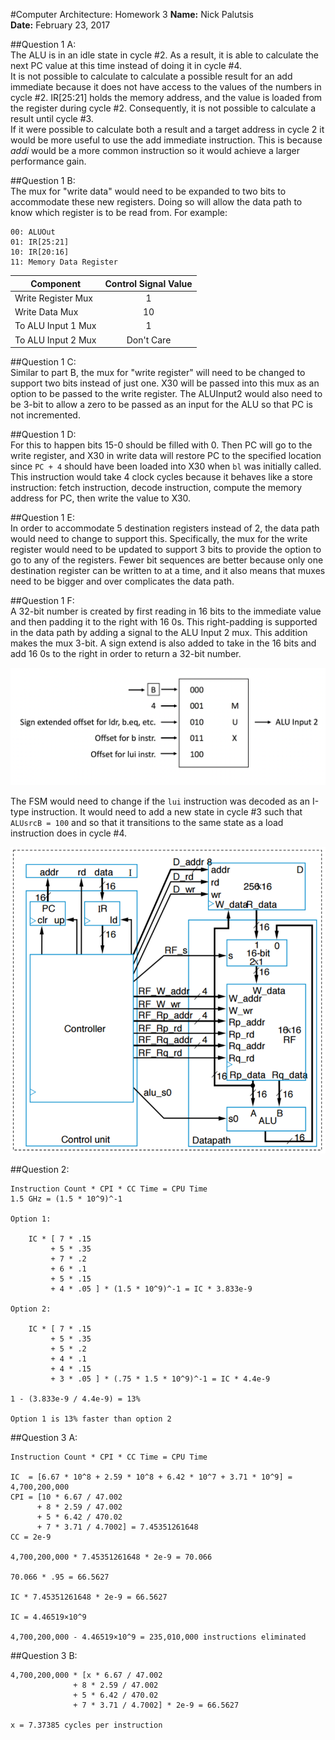 #Computer Architecture: Homework 3
**Name:** Nick Palutsis  
**Date:** February 23, 2017

##Question 1 A:  
The ALU is in an idle state in cycle #2. As a result, it is able to calculate the next PC value at this time instead of doing it in cycle #4.  
It is not possible to calculate to calculate a possible result for an add immediate because it does not have access to the values of the numbers in cycle #2. IR[25:21] holds the memory address, and the value is loaded from the register during cycle #2. Consequently, it is not possible to calculate a result until cycle #3.  
If it were possible to calculate both a result and a target address in cycle 2 it would be more useful to use the add immediate instruction. This is because *addi* would be a more common instruction so it would achieve a larger performance gain.  

##Question 1 B:  
The mux for "write data" would need to be expanded to two bits to accommodate these new registers. Doing so will allow the data path to know which register is to be read from. For example:
```
00: ALUOut
01: IR[25:21]
10: IR[20:16]
11: Memory Data Register
```
| Component          | Control Signal Value |
|--------------------|:--------------------:|
| Write Register Mux |           1          |
| Write Data Mux     |          10          |
| To ALU Input 1 Mux |           1          |
| To ALU Input 2 Mux |      Don't Care      |

##Question 1 C:  
Similar to part B, the mux for "write register" will need to be changed to support two bits instead of just one. X30 will be passed into this mux as an option to be passed to the write register. The ALUInput2 would also need to be 3-bit to allow a zero to be passed as an input for the ALU so that PC is not incremented.  

##Question 1 D:  
For this to happen bits 15-0 should be filled with 0. Then PC will go to the write register, and X30 in write data will restore PC to the specified location since `PC + 4` should have been loaded into X30 when `bl` was initially called. This instruction would take 4 clock cycles because it behaves like a store instruction: fetch instruction, decode instruction, compute the memory address for PC, then write the value to X30.

##Question 1 E:  
In order to accommodate 5 destination registers instead of 2, the data path would need to change to support this. Specifically, the mux for the write register would need to be updated to support 3 bits to provide the option to go to any of the registers. Fewer bit sequences are better because only one destination register can be written to at a time, and it also means that muxes need to be bigger and over complicates the data path.

##Question 1 F:  
A 32-bit number is created by first reading in 16 bits to the immediate value and then padding it to the right with 16 0s. This right-padding is supported in the data path by adding a signal to the ALU Input 2 mux. This addition makes the mux 3-bit. A sign extend is also added to take in the 16 bits and add 16 0s to the right in order to return a 32-bit number.

![alt text][mux]

[mux]: https://github.com/npalutsis/school/blob/master/computer_architecture/homework3/mux.png "Modified Mux"

The FSM would need to change if the `lui` instruction was decoded as an I-type instruction. It would need to add a new state in cycle #3 such that `ALUsrcB = 100` and so that it transitions to the same state as a load instruction does in cycle #4.

![alt text][FSM]

[FSM]: https://github.com/npalutsis/school/blob/master/computer_architecture/homework1/datapath.PNG "Modified FSM"

##Question 2:  
```
Instruction Count * CPI * CC Time = CPU Time
1.5 GHz = (1.5 * 10^9)^-1

Option 1:

	IC * [ 7 * .15
	     + 5 * .35
	     + 7 * .2
	     + 6 * .1
	     + 5 * .15
	     + 4 * .05 ] * (1.5 * 10^9)^-1 = IC * 3.833e-9

Option 2:

	IC * [ 7 * .15
	     + 5 * .35
	     + 5 * .2
	     + 4 * .1
	     + 4 * .15
	     + 3 * .05 ] * (.75 * 1.5 * 10^9)^-1 = IC * 4.4e-9

1 - (3.833e-9 / 4.4e-9) = 13%

Option 1 is 13% faster than option 2
```

##Question 3 A: 
```
Instruction Count * CPI * CC Time = CPU Time

IC  = [6.67 * 10^8 + 2.59 * 10^8 + 6.42 * 10^7 + 3.71 * 10^9] = 4,700,200,000
CPI = [10 * 6.67 / 47.002
      + 8 * 2.59 / 47.002
      + 5 * 6.42 / 470.02
      + 7 * 3.71 / 4.7002] = 7.45351261648
CC = 2e-9

4,700,200,000 * 7.45351261648 * 2e-9 = 70.066

70.066 * .95 = 66.5627

IC * 7.45351261648 * 2e-9 = 66.5627

IC = 4.46519×10^9

4,700,200,000 - 4.46519×10^9 = 235,010,000 instructions eliminated
```

##Question 3 B:  
```
4,700,200,000 * [x * 6.67 / 47.002
		      + 8 * 2.59 / 47.002
		      + 5 * 6.42 / 470.02
		      + 7 * 3.71 / 4.7002] * 2e-9 = 66.5627

x = 7.37385 cycles per instruction
```























